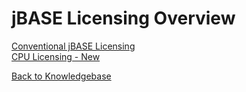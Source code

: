 # jBASE Licensing Overview

<PageHeader />

[Conventional jBASE Licensing](./conventional/README.md)  
[CPU Licensing - New](./cpu/README.md)

[Back to Knowledgebase](./../README.md)

<PageFooter />
